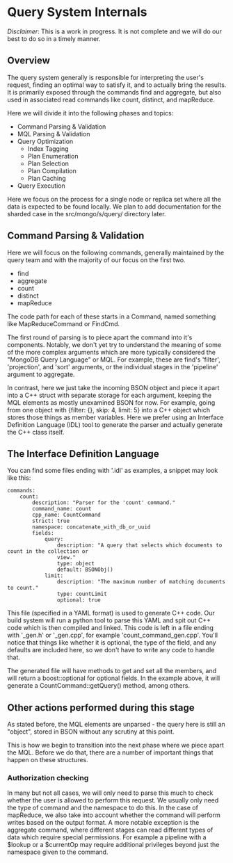 # Query System Internals

*Disclaimer*: This is a work in progress. It is not complete and we will
do our best to do so in a timely manner.

## Overview

The query system generally is responsible for interpreting the user's
request, finding an optimal way to satisfy it, and to actually bring the
results. It is primarily exposed through the commands find and
aggregate, but also used in associated read commands like count,
distinct, and mapReduce.

Here we will divide it into the following phases and topics:

 * Command Parsing & Validation
 * MQL Parsing & Validation
 * Query Optimization
     * Index Tagging
     * Plan Enumeration
     * Plan Selection
     * Plan Compilation
     * Plan Caching
 * Query Execution

Here we focus on the process for a single node or replica set where all
the data is expected to be found locally. We plan to add documentation
for the sharded case in the src/mongo/s/query/ directory later.

## Command Parsing & Validation

Here we will focus on the following commands, generally maintained by
the query team and with the majority of our focus on the first two.
* find
* aggregate
* count
* distinct
* mapReduce

The code path for each of these starts in a Command, named something
like MapReduceCommand or FindCmd.

The first round of parsing is to piece apart the command into it's
components. Notably, we don't yet try to understand the meaning of some
of the more complex arguments which are more typically considered the
"MongoDB Query Language" or MQL. For example, these are find's 'filter',
'projection', and 'sort' arguments, or the individual stages in the
'pipeline' argument to aggregate.

In contrast, here we just take the incoming BSON object and piece it
apart into a C++ struct with separate storage for each argument, keeping
the MQL elements as mostly unexamined BSON for now. For example, going
from one object with {filter: {}, skip: 4, limit: 5} into a C++ object
which stores those things as member variables. Here we prefer using an
Interface Definition Language (IDL) tool to generate the parser and
actually generate the C++ class itself.

## The Interface Definition Language

You can find some files ending with '.idl' as examples, a snippet may
look like this:

```
commands:
    count:
        description: "Parser for the 'count' command."
        command_name: count
        cpp_name: CountCommand
        strict: true
        namespace: concatenate_with_db_or_uuid
        fields:
            query:
                description: "A query that selects which documents to count in the collection or
                view."
                type: object
                default: BSONObj()
            limit:
                description: "The maximum number of matching documents to count."
                type: countLimit
                optional: true
```

This file (specified in a YAML format) is used to generate C++ code. Our
build system will run a python tool to parse this YAML and spit out C++
code which is then compiled and linked. This code is left in a file
ending with '\_gen.h' or '\_gen.cpp', for example
'count\_command\_gen.cpp'. You'll notice that things like whether it is
optional, the type of the field, and any defaults are included here, so
we don't have to write any code to handle that.

The generated file will have methods to get and set all the members, and
will return a boost::optional for optional fields. In the example above,
it will generate a CountCommand::getQuery() method, among others.

## Other actions performed during this stage

As stated before, the MQL elements are unparsed - the query here is
still an "object", stored in BSON without any scrutiny at this point.

This is how we begin to transition into the next phase where we piece
apart the MQL. Before we do that, there are a number of important things
that happen on these structures.

### Authorization checking

In many but not all cases, we will only need to parse this much to check
whether the user is allowed to perform this request. We usually only need the
type of command and the namespace to do this. In the case of mapReduce,
we also take into account whether the command will perform writes based
on the output format. A more notable exception is the aggregate command,
where different stages can read different types of data which require
special permissions. For example a pipeline with a $lookup or a
$currentOp may require additional privileges beyond just the namespace
given to the command.

